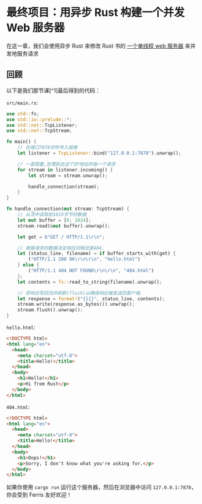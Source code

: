 # 最终项目：用异步 Rust 构建一个并发 Web 服务器

在这一章，我们会使用异步 Rust 来修改 Rust 书的 [一个单线程 web 服务器](https://doc.rust-lang.org/book/ch20-01-single-threaded.html) 来并发地服务请求

## 回顾

以下是我们那节课[^1]最后得到的代码：

`src/main.rs`:

```rust
use std::fs;
use std::io::prelude::*;
use std::net::TcpListener;
use std::net::TcpStream;

fn main() {
    // 在端口7878侦听传入链接
    let listener = TcpListener::bind("127.0.0.1:7878").unwrap();

    // 一直阻塞,处理到达这个IP地址的每一个请求
    for stream in listener.incoming() {
        let stream = stream.unwrap();

        handle_connection(stream);
    }
}

fn handle_connection(mut stream: TcpStream) {
    // 从流中读取前1024字节的数据
    let mut buffer = [0; 1024];
    stream.read(&mut buffer).unwrap();

    let get = b"GET / HTTP/1.1\r\n";

    // 根据请求的数据决定响应问候还是404.
    let (status_line, filename) = if buffer.starts_with(get) {
        ("HTTP/1.1 200 OK\r\n\r\n", "hello.html")
    } else {
        ("HTTP/1.1 404 NOT FOUND\r\n\r\n", "404.html")
    };
    let contents = fs::read_to_string(filename).unwrap();

    // 将响应写回流并刷新(flush)以确保响应被发送回客户端.
    let response = format!("{}{}", status_line, contents);
    stream.write(response.as_bytes()).unwrap();
    stream.flush().unwrap();
}
```

`hello.html`:

```html
<!DOCTYPE html>
<html lang="en">
  <head>
    <meta charset="utf-8">
    <title>Hello!</title>
  </head>
  <body>
    <h1>Hello!</h1>
    <p>Hi from Rust</p>
  </body>
</html>
```

`404.html`:

```html
<!DOCTYPE html>
<html lang="en">
  <head>
    <meta charset="utf-8">
    <title>Hello!</title>
  </head>
  <body>
    <h1>Oops!</h1>
    <p>Sorry, I don't know what you're asking for.</p>
  </body>
</html>
```

如果你使用 `cargo run` 运行这个服务器，然后在浏览器中访问 `127.0.0.1:7878`，你会受到 Ferris 友好欢迎！
